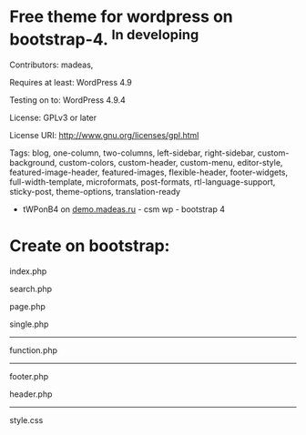 # Free theme for wordpress on bootstrap-4. <sup>In developing</sup>

Contributors: madeas, 

Requires at least: WordPress 4.9

Testing on to: WordPress 4.9.4

License: GPLv3 or later

License URI: http://www.gnu.org/licenses/gpl.html

Tags: blog, one-column, two-columns, left-sidebar, right-sidebar, custom-background, custom-colors, custom-header, custom-menu, editor-style, featured-image-header, featured-images, flexible-header, footer-widgets, full-width-template, microformats, post-formats, rtl-language-support, sticky-post, theme-options, translation-ready

* tWPonB4 on <a href="http://demo.madeas.ru/" title="">demo.madeas.ru</a> - csm wp - bootstrap 4

# Create on bootstrap:

index.php

search.php

page.php

single.php
____________
function.php
____________
footer.php

header.php
____________
style.css
